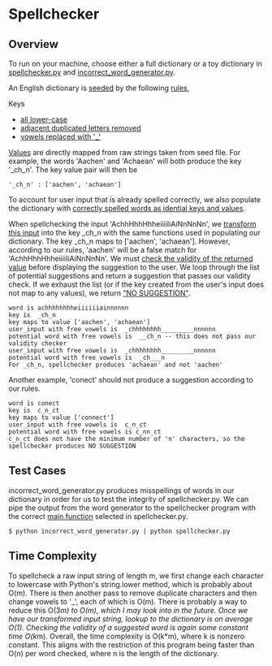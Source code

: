 Spellchecker
============

Overview
------------------
To run on your machine, choose either a full dictionary or a toy dictionary in [spellchecker.py](https://github.com/lolilo/spellchecker/blob/master/spellchecker.py#L4) and [incorrect_word_generator.py](https://github.com/lolilo/spellchecker/blob/master/incorrect_word_generator.py#L4). 

An English dictionary is [seeded](https://github.com/lolilo/spellchecker/blob/master/spellchecker.py#L30) by the following [rules](https://github.com/lolilo/spellchecker/blob/master/spellchecker.py#L27), 

Keys

* [all lower-case](https://github.com/lolilo/spellchecker/blob/master/spellchecker.py#L56)
* [adjacent duplicated letters removed](https://github.com/lolilo/spellchecker/blob/master/spellchecker.py#L18)
* [vowels replaced with '_'](https://github.com/lolilo/spellchecker/blob/master/spellchecker.py#L9)

[Values](https://github.com/lolilo/spellchecker/blob/master/spellchecker.py#L43) are directly mapped from raw strings taken from seed file. For example, the words 'Aachen' and 'Achaean' will both produce the key '_ch_n'. The key value pair will then be 

    '_ch_n' : ['aachen', 'achaean']

To account for user input that is already spelled correctly, we also populate the dictionary with [correctly spelled words as idential keys and values](https://github.com/lolilo/spellchecker/blob/master/spellchecker.py#L50).

When spellchecking the input 'AchhHhhHhheiiiiIiAiNnNnNn', we [transform this input](https://github.com/lolilo/spellchecker/blob/master/spellchecker.py#L72) into the key _ch_n with the same functions used in populating our dictionary. The key _ch_n maps to ['aachen', 'achaean']. However, according to our rules, 'aachen' will be a false match for 'AchhHhhHhheiiiiIiAiNnNnNn'. We must [check the validity of the returned value](https://github.com/lolilo/spellchecker/blob/master/spellchecker.py#L80) before displaying the suggestion to the user. We loop through the list of potential suggestions and return a suggestion that passes our validity check. If we exhaust the list (or if the key created from the user's input does not map to any values), we return ["NO SUGGESTION"](https://github.com/lolilo/spellchecker/blob/master/spellchecker.py#L103). 

    word is achhhhhhhheiiiiiiainnnnnn
    key is  _ch_n
    key maps to value ['aachen', 'achaean']
    user_input with free vowels is  _chhhhhhhh_________nnnnnn
    potential word with free vowels is  __ch_n -- this does not pass our validity checker
    user_input with free vowels is  _chhhhhhhh_________nnnnnn
    potential word with free vowels is  _ch___n
    For _ch_n, spellchecker produces 'achaean' and not 'aachen'

Another example, 'conect' should not produce a suggestion according to our rules. 

    word is conect
    key is  c_n_ct
    key maps to value ['connect']
    user_input with free vowels is  c_n_ct
    potential word with free vowels is c_nn_ct
    c_n_ct does not have the minimum number of 'n' characters, so the spellchecker produces NO SUGGESTION

Test Cases
------------------
incorrect_word_generator.py produces misspellings of words in our dictionary in order for us to test the integrity of spellchecker.py. We can pipe the output from the word generator to the spellchecker program with the correct [main function](https://github.com/lolilo/spellchecker/blob/master/spellchecker.py#L165) selected in spellchecker.py.
    
    $ python incorrect_word_generator.py | python spellchecker.py

Time Complexity
------------------
To spellcheck a raw input string of length m, we first change each character to lowercase with Python's string.lower method, which is probably about O(m). There is then another pass to remove duplicate characters and then change vowels to '_', each of which is O(m). There is probably a way to reduce this O(3*m) to O(m), which I may look into in the future. Once we have our transformed input string, lookup to the dictionary is on average O(1). Checking the validity of a suggested word is again some constant time O(k*m). Overall, the time complexity is O(k*m), where k is nonzero constant. This aligns with the restriction of this program being faster than O(n) per word checked, where n is the length of the dictionary.
